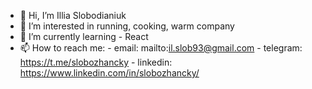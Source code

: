 - 👋 Hi, I’m Illia Slobodianiuk
- 👀 I’m interested in running, cooking, warm company
- 🌱 I’m currently learning - React
- 📫 How to reach me:
        - email: mailto:il.slob93@gmail.com
        - telegram: https://t.me/slobozhancky
        - linkedin: https://www.linkedin.com/in/slobozhancky/

